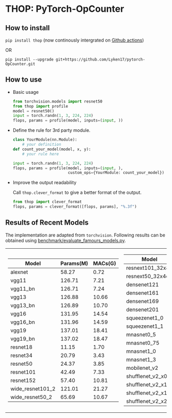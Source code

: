# THOP: PyTorch-OpCounter

## How to install 
    
`pip install thop` (now continously intergrated on [Github actions](https://github.com/features/actions))

OR

`pip install --upgrade git+https://github.com/Lyken17/pytorch-OpCounter.git`
    
## How to use 
* Basic usage 
    ```python
    from torchvision.models import resnet50
    from thop import profile
    model = resnet50()
    input = torch.randn(1, 3, 224, 224)
    flops, params = profile(model, inputs=(input, ))
    ```    

* Define the rule for 3rd party module.
    ```python
    class YourModule(nn.Module):
        # your definition
    def count_your_model(model, x, y):
        # your rule here
    
    input = torch.randn(1, 3, 224, 224)
    flops, params = profile(model, inputs=(input, ), 
                            custom_ops={YourModule: count_your_model})
    ```
    
* Improve the output readability

    Call `thop.clever_format` to give a better format of the output.
    ```python
    from thop import clever_format
    flops, params = clever_format([flops, params], "%.3f")
    ```    
    
## Results of Recent Models

The implementation are adapted from `torchvision`. Following results can be obtained using [benchmark/evaluate_famours_models.py](benchmark/evaluate_famous_models.py).

<p align="center">
<table>
<tr>
<td>

Model | Params(M) | MACs(G)
---|---|---
alexnet | 58.27 | 0.72
vgg11 | 126.71 | 7.21
vgg11_bn | 126.71 | 7.24
vgg13 | 126.88 | 10.66
vgg13_bn | 126.89 | 10.70
vgg16 | 131.95 | 14.54
vgg16_bn | 131.96 | 14.59
vgg19 | 137.01 | 18.41
vgg19_bn | 137.02 | 18.47
resnet18 | 11.15 | 1.70
resnet34 | 20.79 | 3.43
resnet50 | 24.37 | 3.85
resnet101 | 42.49 | 7.33
resnet152 | 57.40 | 10.81
wide_resnet101_2 | 121.01 | 21.27
wide_resnet50_2 | 65.69 | 10.67


</td>
<td>

Model | Params(M) | MACs(G)
---|---|---
resnext101_32x8d | 84.68 | 15.41
resnext50_32x4d | 23.87 | 4.00
densenet121 | 7.61 | 2.70
densenet161 | 27.35 | 7.31
densenet169 | 13.49 | 3.20
densenet201 | 19.09 | 4.09
squeezenet1_0 | 1.19 | 0.77
squeezenet1_1 | 1.18 | 0.33
mnasnet0_5 | 2.12 | 0.13
mnasnet0_75 | 3.02 | 0.23
mnasnet1_0 | 4.18 | 0.31
mnasnet1_3 | 5.99 | 0.49
mobilenet_v2 | 3.34 | 0.31
shufflenet_v2_x0_5 | 1.30 | 0.04
shufflenet_v2_x1_0 | 2.17 | 0.14
shufflenet_v2_x1_5 | 3.34 | 0.29
shufflenet_v2_x2_0 | 7.05 | 0.56

</td>
</tr>
</p>

